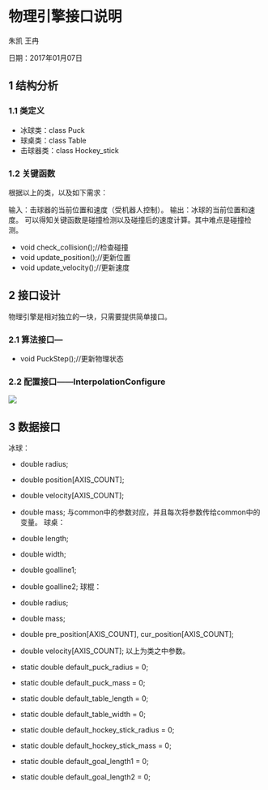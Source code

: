物理引擎接口说明
======================

朱凯 王冉

日期：2017年01月07日


## 1 结构分析

### 1.1 类定义

+ 冰球类：class Puck
+ 球桌类：class Table
+ 击球器类：class Hockey_stick

### 1.2 关键函数

根据以上的类，以及如下需求：

输入：击球器的当前位置和速度（受机器人控制）。 输出：冰球的当前位置和速度。 可以得知关键函数是碰撞检测以及碰撞后的速度计算。其中难点是碰撞检测。

+ void check_collision();//检查碰撞
+ void update_position();//更新位置
+ void update_velocity();//更新速度

## 2 接口设计

物理引擎是相对独立的一块，只需要提供简单接口。

### 2.1 算法接口—

+ void PuckStep();//更新物理状态

### 2.2 配置接口——InterpolationConfigure

![](http://images2015.cnblogs.com/blog/1068928/201701/1068928-20170102170833300-713468685.png)

## 3 数据接口

冰球：

+ double radius;
+ double position[AXIS_COUNT];
+ double velocity[AXIS_COUNT];
+ double mass; 与common中的参数对应，并且每次将参数传给common中的变量。
球桌：

+ double length;
+ double width;
+ double goalline1;
+ double goalline2;
球棍：

+ double radius;
+ double mass;
+ double pre_position[AXIS_COUNT], cur_position[AXIS_COUNT];
+ double velocity[AXIS_COUNT]; 
以上为类之中参数。

+ static double default_puck_radius = 0;

+ static double default_puck_mass = 0;

+ static double default_table_length = 0;

+ static double default_table_width = 0;

+ static double default_hockey_stick_radius = 0;

+ static double default_hockey_stick_mass = 0;

+ static double default_goal_length1 = 0;

+ static double default_goal_length2 = 0; 

~~~
